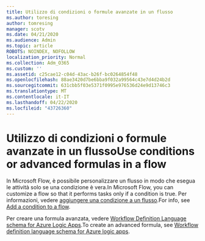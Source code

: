 ```yaml
---
title: Utilizzo di condizioni o formule avanzate in un flusso
ms.author: toresing
author: tomresing
manager: scotv
ms.date: 04/21/2020
ms.audience: Admin
ms.topic: article
ROBOTS: NOINDEX, NOFOLLOW
localization_priority: Normal
ms.collection: Adm_O365
ms.custom: ''
ms.assetid: c25cae12-c04d-43ac-b26f-bc0264854f48
ms.openlocfilehash: 88ae3420d7be6bba9f032a99564c43e7d4d24b2d
ms.sourcegitcommit: 631cbb5f03e5371f0995e976536d24e9d13746c3
ms.translationtype: MT
ms.contentlocale: it-IT
ms.lasthandoff: 04/22/2020
ms.locfileid: "43726360"
---
```

# <a name="use-conditions-or-advanced-formulas-in-a-flow"></a><span data-ttu-id="04038-102">Utilizzo di condizioni o formule avanzate in un flusso</span><span class="sxs-lookup"><span data-stu-id="04038-102">Use conditions or advanced formulas in a flow</span></span>

<span data-ttu-id="04038-103">In Microsoft Flow, è possibile personalizzare un flusso in modo che esegua le attività solo se una condizione è vera.</span><span class="sxs-lookup"><span data-stu-id="04038-103">In Microsoft Flow, you can customize a flow so that it performs tasks only if a condition is true.</span></span> <span data-ttu-id="04038-104">Per informazioni, vedere [aggiungere una condizione a un flusso](https://go.microsoft.com/fwlink/?linkid=872112).</span><span class="sxs-lookup"><span data-stu-id="04038-104">For info, see [Add a condition to a flow](https://go.microsoft.com/fwlink/?linkid=872112).</span></span>
  
<span data-ttu-id="04038-105">Per creare una formula avanzata, vedere [Workflow Definition Language schema for Azure Logic Apps](https://aka.ms/logicexpressions).</span><span class="sxs-lookup"><span data-stu-id="04038-105">To create an advanced formula, see [Workflow definition language schema for Azure logic apps](https://aka.ms/logicexpressions).</span></span>
  

